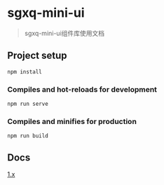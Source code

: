 # sgxq-mini-ui

> sgxq-mini-ui组件库使用文档

## Project setup
```
npm install
```

### Compiles and hot-reloads for development
```
npm run serve
```

### Compiles and minifies for production
```
npm run build
```

## Docs

[1.x](https://teacher-li.github.io/sgxq-mini-ui/)